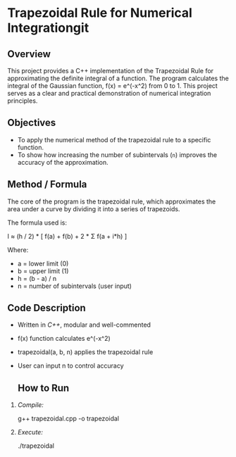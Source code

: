 # Trapezoidal Rule for Numerical Integrationgit

## Overview

This project provides a C++ implementation of the Trapezoidal Rule for approximating the definite integral of a function. The program calculates the integral of the Gaussian function, f(x) = e^(-x^2) from 0 to 1. This project serves as a clear and practical demonstration of numerical integration principles.

## Objectives

-   To apply the numerical method of the trapezoidal rule to a specific function.
-   To show how increasing the number of subintervals (`n`) improves the accuracy of the approximation.

## Method / Formula

The core of the program is the trapezoidal rule, which approximates the area under a curve by dividing it into a series of trapezoids.

The formula used is:

I ≈ (h / 2) * [ f(a) + f(b) + 2 * Σ f(a + i*h) ]

Where:
- a = lower limit (0)
- b = upper limit (1)
- h = (b - a) / n
- n = number of subintervals (user input)

##  Code Description

- Written in *C++*, modular and well-commented
- f(x) function calculates e^(-x^2)
- trapezoidal(a, b, n) applies the trapezoidal rule
- User can input n to control accuracy

  ##  How to Run

1. *Compile:*
   
   g++ trapezoidal.cpp -o trapezoidal
   

2. *Execute:*
   
   ./trapezoidal
